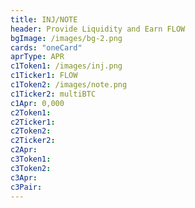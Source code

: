 ```yaml
---
title: INJ/NOTE
header: Provide Liquidity and Earn FLOW
bgImage: /images/bg-2.png
cards: "oneCard"
aprType: APR
c1Token1: /images/inj.png
c1Ticker1: FLOW
c1Token2: /images/note.png
c1Ticker2: multiBTC
c1Apr: 0,000
c2Token1:
c2Ticker1:
c2Token2:
c2Ticker2:
c2Apr:
c3Token1:
c3Token2:
c3Apr:
c3Pair:
---
```


#
